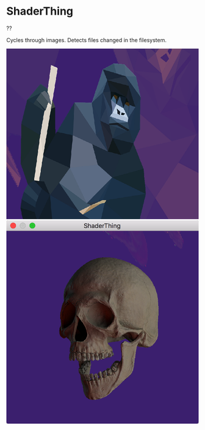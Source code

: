 # ShaderThing

??

Cycles through images. Detects files changed in the filesystem.

![](https://github.com/goncalopalaio/ShaderThing/blob/master/screenshot_147.png?raw=true)
![](https://github.com/goncalopalaio/ShaderThing/blob/master/screenshot_148.png?raw=true)

